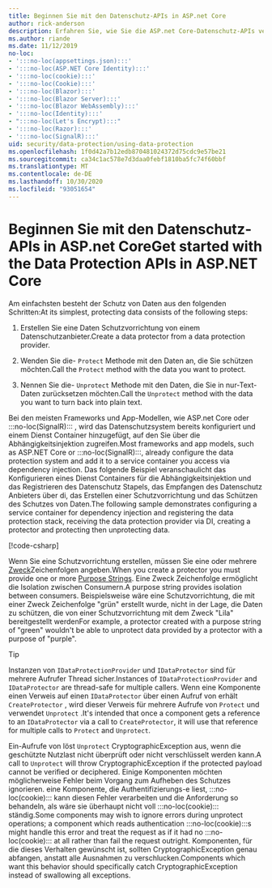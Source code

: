 ```yaml
---
title: Beginnen Sie mit den Datenschutz-APIs in ASP.net Core
author: rick-anderson
description: Erfahren Sie, wie Sie die ASP.net Core-Datenschutz-APIs verwenden, um Daten in einer APP zu schützen und zu schützen.
ms.author: riande
ms.date: 11/12/2019
no-loc:
- ':::no-loc(appsettings.json):::'
- ':::no-loc(ASP.NET Core Identity):::'
- ':::no-loc(cookie):::'
- ':::no-loc(Cookie):::'
- ':::no-loc(Blazor):::'
- ':::no-loc(Blazor Server):::'
- ':::no-loc(Blazor WebAssembly):::'
- ':::no-loc(Identity):::'
- ":::no-loc(Let's Encrypt):::"
- ':::no-loc(Razor):::'
- ':::no-loc(SignalR):::'
uid: security/data-protection/using-data-protection
ms.openlocfilehash: 1f0d42a7b12edb870481024372d75cdc9e57be21
ms.sourcegitcommit: ca34c1ac578e7d3daa0febf1810ba5fc74f60bbf
ms.translationtype: MT
ms.contentlocale: de-DE
ms.lasthandoff: 10/30/2020
ms.locfileid: "93051654"
---
```

# <a name="get-started-with-the-data-protection-apis-in-aspnet-core"></a><span data-ttu-id="c35f3-103">Beginnen Sie mit den Datenschutz-APIs in ASP.net Core</span><span class="sxs-lookup"><span data-stu-id="c35f3-103">Get started with the Data Protection APIs in ASP.NET Core</span></span>

<a name="security-data-protection-getting-started"></a>

<span data-ttu-id="c35f3-104">Am einfachsten besteht der Schutz von Daten aus den folgenden Schritten:</span><span class="sxs-lookup"><span data-stu-id="c35f3-104">At its simplest, protecting data consists of the following steps:</span></span>

1. <span data-ttu-id="c35f3-105">Erstellen Sie eine Daten Schutzvorrichtung von einem Datenschutzanbieter.</span><span class="sxs-lookup"><span data-stu-id="c35f3-105">Create a data protector from a data protection provider.</span></span>

2. <span data-ttu-id="c35f3-106">Wenden Sie die- `Protect` Methode mit den Daten an, die Sie schützen möchten.</span><span class="sxs-lookup"><span data-stu-id="c35f3-106">Call the `Protect` method with the data you want to protect.</span></span>

3. <span data-ttu-id="c35f3-107">Nennen Sie die- `Unprotect` Methode mit den Daten, die Sie in nur-Text-Daten zurücksetzen möchten.</span><span class="sxs-lookup"><span data-stu-id="c35f3-107">Call the `Unprotect` method with the data you want to turn back into plain text.</span></span>

<span data-ttu-id="c35f3-108">Bei den meisten Frameworks und App-Modellen, wie ASP.net Core oder :::no-loc(SignalR)::: , wird das Datenschutzsystem bereits konfiguriert und einem Dienst Container hinzugefügt, auf den Sie über die Abhängigkeitsinjektion zugreifen.</span><span class="sxs-lookup"><span data-stu-id="c35f3-108">Most frameworks and app models, such as ASP.NET Core or :::no-loc(SignalR):::, already configure the data protection system and add it to a service container you access via dependency injection.</span></span> <span data-ttu-id="c35f3-109">Das folgende Beispiel veranschaulicht das Konfigurieren eines Dienst Containers für die Abhängigkeitsinjektion und das Registrieren des Datenschutz Stapels, das Empfangen des Datenschutz Anbieters über di, das Erstellen einer Schutzvorrichtung und das Schützen des Schutzes von Daten.</span><span class="sxs-lookup"><span data-stu-id="c35f3-109">The following sample demonstrates configuring a service container for dependency injection and registering the data protection stack, receiving the data protection provider via DI, creating a protector and protecting then unprotecting data.</span></span>

[!code-csharp[](../../security/data-protection/using-data-protection/samples/protectunprotect.cs?highlight=26,34,35,36,37,38,39,40)]

<span data-ttu-id="c35f3-110">Wenn Sie eine Schutzvorrichtung erstellen, müssen Sie eine oder mehrere [Zweck](xref:security/data-protection/consumer-apis/purpose-strings)Zeichenfolgen angeben.</span><span class="sxs-lookup"><span data-stu-id="c35f3-110">When you create a protector you must provide one or more [Purpose Strings](xref:security/data-protection/consumer-apis/purpose-strings).</span></span> <span data-ttu-id="c35f3-111">Eine Zweck Zeichenfolge ermöglicht die Isolation zwischen Consumern.</span><span class="sxs-lookup"><span data-stu-id="c35f3-111">A purpose string provides isolation between consumers.</span></span> <span data-ttu-id="c35f3-112">Beispielsweise wäre eine Schutzvorrichtung, die mit einer Zweck Zeichenfolge "grün" erstellt wurde, nicht in der Lage, die Daten zu schützen, die von einer Schutzvorrichtung mit dem Zweck "Lila" bereitgestellt werden</span><span class="sxs-lookup"><span data-stu-id="c35f3-112">For example, a protector created with a purpose string of "green" wouldn't be able to unprotect data provided by a protector with a purpose of "purple".</span></span>

>[!TIP]
> <span data-ttu-id="c35f3-113">Instanzen von `IDataProtectionProvider` und `IDataProtector` sind für mehrere Aufrufer Thread sicher.</span><span class="sxs-lookup"><span data-stu-id="c35f3-113">Instances of `IDataProtectionProvider` and `IDataProtector` are thread-safe for multiple callers.</span></span> <span data-ttu-id="c35f3-114">Wenn eine Komponente einen Verweis auf einen `IDataProtector` über einen Aufruf von erhält `CreateProtector` , wird dieser Verweis für mehrere Aufrufe von `Protect` und verwendet `Unprotect` .</span><span class="sxs-lookup"><span data-stu-id="c35f3-114">It's intended that once a component gets a reference to an `IDataProtector` via a call to `CreateProtector`, it will use that reference for multiple calls to `Protect` and `Unprotect`.</span></span>
>
><span data-ttu-id="c35f3-115">Ein-Aufrufe von löst `Unprotect` CryptographicException aus, wenn die geschützte Nutzlast nicht überprüft oder nicht verschlüsselt werden kann.</span><span class="sxs-lookup"><span data-stu-id="c35f3-115">A call to `Unprotect` will throw CryptographicException if the protected payload cannot be verified or deciphered.</span></span> <span data-ttu-id="c35f3-116">Einige Komponenten möchten möglicherweise Fehler beim Vorgang zum Aufheben des Schutzes ignorieren. eine Komponente, die Authentifizierungs-e liest, :::no-loc(cookie)::: kann diesen Fehler verarbeiten und die Anforderung so behandeln, als wäre sie überhaupt nicht voll :::no-loc(cookie)::: ständig.</span><span class="sxs-lookup"><span data-stu-id="c35f3-116">Some components may wish to ignore errors during unprotect operations; a component which reads authentication :::no-loc(cookie):::s might handle this error and treat the request as if it had no :::no-loc(cookie)::: at all rather than fail the request outright.</span></span> <span data-ttu-id="c35f3-117">Komponenten, für die dieses Verhalten gewünscht ist, sollten CryptographicException genau abfangen, anstatt alle Ausnahmen zu verschlucken.</span><span class="sxs-lookup"><span data-stu-id="c35f3-117">Components which want this behavior should specifically catch CryptographicException instead of swallowing all exceptions.</span></span>
